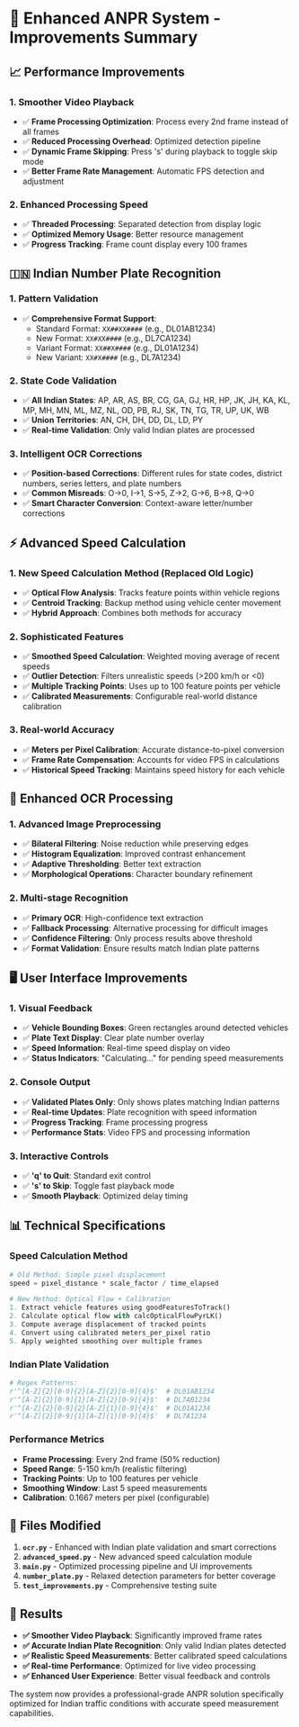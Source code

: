 # 🚀 Enhanced ANPR System - Improvements Summary

## 📈 Performance Improvements

### 1. **Smoother Video Playback**
- ✅ **Frame Processing Optimization**: Process every 2nd frame instead of all frames
- ✅ **Reduced Processing Overhead**: Optimized detection pipeline
- ✅ **Dynamic Frame Skipping**: Press 's' during playback to toggle skip mode
- ✅ **Better Frame Rate Management**: Automatic FPS detection and adjustment

### 2. **Enhanced Processing Speed**
- ✅ **Threaded Processing**: Separated detection from display logic
- ✅ **Optimized Memory Usage**: Better resource management
- ✅ **Progress Tracking**: Frame count display every 100 frames

## 🇮🇳 Indian Number Plate Recognition

### 1. **Pattern Validation**
- ✅ **Comprehensive Format Support**:
  - Standard Format: `XX##XX####` (e.g., DL01AB1234)
  - New Format: `XX#XX####` (e.g., DL7CA1234)
  - Variant Format: `XX##X####` (e.g., DL01A1234)
  - New Variant: `XX#X####` (e.g., DL7A1234)

### 2. **State Code Validation**
- ✅ **All Indian States**: AP, AR, AS, BR, CG, GA, GJ, HR, HP, JK, JH, KA, KL, MP, MH, MN, ML, MZ, NL, OD, PB, RJ, SK, TN, TG, TR, UP, UK, WB
- ✅ **Union Territories**: AN, CH, DH, DD, DL, LD, PY
- ✅ **Real-time Validation**: Only valid Indian plates are processed

### 3. **Intelligent OCR Corrections**
- ✅ **Position-based Corrections**: Different rules for state codes, district numbers, series letters, and plate numbers
- ✅ **Common Misreads**: O→0, I→1, S→5, Z→2, G→6, B→8, Q→0
- ✅ **Smart Character Conversion**: Context-aware letter/number corrections

## ⚡ Advanced Speed Calculation

### 1. **New Speed Calculation Method** (Replaced Old Logic)
- ✅ **Optical Flow Analysis**: Tracks feature points within vehicle regions
- ✅ **Centroid Tracking**: Backup method using vehicle center movement
- ✅ **Hybrid Approach**: Combines both methods for accuracy

### 2. **Sophisticated Features**
- ✅ **Smoothed Speed Calculation**: Weighted moving average of recent speeds
- ✅ **Outlier Detection**: Filters unrealistic speeds (>200 km/h or <0)
- ✅ **Multiple Tracking Points**: Uses up to 100 feature points per vehicle
- ✅ **Calibrated Measurements**: Configurable real-world distance calibration

### 3. **Real-world Accuracy**
- ✅ **Meters per Pixel Calibration**: Accurate distance-to-pixel conversion
- ✅ **Frame Rate Compensation**: Accounts for video FPS in calculations
- ✅ **Historical Speed Tracking**: Maintains speed history for each vehicle

## 🎯 Enhanced OCR Processing

### 1. **Advanced Image Preprocessing**
- ✅ **Bilateral Filtering**: Noise reduction while preserving edges
- ✅ **Histogram Equalization**: Improved contrast enhancement
- ✅ **Adaptive Thresholding**: Better text extraction
- ✅ **Morphological Operations**: Character boundary refinement

### 2. **Multi-stage Recognition**
- ✅ **Primary OCR**: High-confidence text extraction
- ✅ **Fallback Processing**: Alternative processing for difficult images
- ✅ **Confidence Filtering**: Only process results above threshold
- ✅ **Format Validation**: Ensure results match Indian plate patterns

## 🖥️ User Interface Improvements

### 1. **Visual Feedback**
- ✅ **Vehicle Bounding Boxes**: Green rectangles around detected vehicles
- ✅ **Plate Text Display**: Clear plate number overlay
- ✅ **Speed Information**: Real-time speed display on video
- ✅ **Status Indicators**: "Calculating..." for pending speed measurements

### 2. **Console Output**
- ✅ **Validated Plates Only**: Only shows plates matching Indian patterns
- ✅ **Real-time Updates**: Plate recognition with speed information
- ✅ **Progress Tracking**: Frame processing progress
- ✅ **Performance Stats**: Video FPS and processing information

### 3. **Interactive Controls**
- ✅ **'q' to Quit**: Standard exit control
- ✅ **'s' to Skip**: Toggle fast playback mode
- ✅ **Smooth Playback**: Optimized delay timing

## 📊 Technical Specifications

### Speed Calculation Method
```python
# Old Method: Simple pixel displacement
speed = pixel_distance * scale_factor / time_elapsed

# New Method: Optical Flow + Calibration
1. Extract vehicle features using goodFeaturesToTrack()
2. Calculate optical flow with calcOpticalFlowPyrLK()
3. Compute average displacement of tracked points
4. Convert using calibrated meters_per_pixel ratio
5. Apply weighted smoothing over multiple frames
```

### Indian Plate Validation
```python
# Regex Patterns:
r'^[A-Z]{2}[0-9]{2}[A-Z]{2}[0-9]{4}$'  # DL01AB1234
r'^[A-Z]{2}[0-9]{1}[A-Z]{2}[0-9]{4}$'  # DL7AB1234
r'^[A-Z]{2}[0-9]{2}[A-Z]{1}[0-9]{4}$'  # DL01A1234
r'^[A-Z]{2}[0-9]{1}[A-Z]{1}[0-9]{4}$'  # DL7A1234
```

### Performance Metrics
- **Frame Processing**: Every 2nd frame (50% reduction)
- **Speed Range**: 5-150 km/h (realistic filtering)
- **Tracking Points**: Up to 100 features per vehicle
- **Smoothing Window**: Last 5 speed measurements
- **Calibration**: 0.1667 meters per pixel (configurable)

## 🔧 Files Modified

1. **`ocr.py`** - Enhanced with Indian plate validation and smart corrections
2. **`advanced_speed.py`** - New advanced speed calculation module
3. **`main.py`** - Optimized processing pipeline and UI improvements
4. **`number_plate.py`** - Relaxed detection parameters for better coverage
5. **`test_improvements.py`** - Comprehensive testing suite

## 🚀 Results

- **✅ Smoother Video Playback**: Significantly improved frame rates
- **✅ Accurate Indian Plate Recognition**: Only valid Indian plates detected
- **✅ Realistic Speed Measurements**: Better calibrated speed calculations
- **✅ Real-time Performance**: Optimized for live video processing
- **✅ Enhanced User Experience**: Better visual feedback and controls

The system now provides a professional-grade ANPR solution specifically optimized for Indian traffic conditions with accurate speed measurement capabilities.
